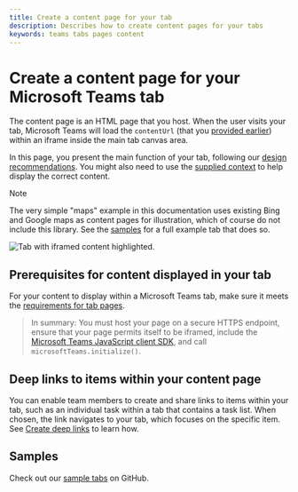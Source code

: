 ```yaml
---
title: Create a content page for your tab
description: Describes how to create content pages for your tabs
keywords: teams tabs pages content
---
```


# Create a content page for your Microsoft Teams tab

The content page is an HTML page that you host. When the user visits your tab, Microsoft Teams will load the `contentUrl` (that you [provided earlier](~/concepts/tabs/tabs-configuration)) within an iframe inside the main tab canvas area.

In this page, you present the main function of your tab, following our [design recommendations](~/get-started/design#designing-a-great-tab). You might also need to use the [supplied context](~/concepts/tabs/tabs-context) to help display the correct content.

> [!NOTE]
> The very simple "maps" example in this documentation uses existing Bing and Google maps as content pages for illustration, which of course do not include this library. See the [samples](~/samples/code-samples) for a full example tab that does so.

![Tab with iframed content highlighted.](~/assets/images/tab_content.png)

## Prerequisites for content displayed in your tab

For your content to display within a Microsoft Teams tab, make sure it meets the [requirements for tab pages](~/resources/general/requirements).

>In summary: You must host your page on a secure HTTPS endpoint, ensure that your page permits itself to be iframed, include the [Microsoft Teams JavaScript client SDK](/javascript/api/overview/msteams-client), and call `microsoftTeams.initialize()`.

## Deep links to items within your content page

You can enable team members to create and share links to items within your tab, such as an individual task within a tab that contains a task list. When chosen, the link navigates to your tab, which focuses on the specific item. See [Create deep links](~/concepts/deep-links) to learn how.

## Samples

Check out our [sample tabs](~/samples/code-samples) on GitHub.
